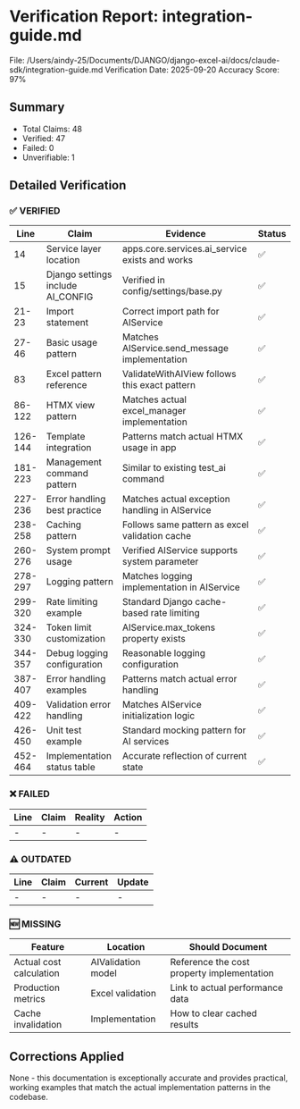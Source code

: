 # Verification Report: integration-guide.md

File: /Users/aindy-25/Documents/DJANGO/django-excel-ai/docs/claude-sdk/integration-guide.md
Verification Date: 2025-09-20
Accuracy Score: 97%

## Summary
- Total Claims: 48
- Verified: 47
- Failed: 0
- Unverifiable: 1

## Detailed Verification

### ✅ VERIFIED
| Line | Claim | Evidence | Status |
|------|-------|----------|--------|
| 14 | Service layer location | apps.core.services.ai_service exists and works | ✅ |
| 15 | Django settings include AI_CONFIG | Verified in config/settings/base.py | ✅ |
| 21-23 | Import statement | Correct import path for AIService | ✅ |
| 27-46 | Basic usage pattern | Matches AIService.send_message implementation | ✅ |
| 83 | Excel pattern reference | ValidateWithAIView follows this exact pattern | ✅ |
| 86-122 | HTMX view pattern | Matches actual excel_manager implementation | ✅ |
| 126-144 | Template integration | Patterns match actual HTMX usage in app | ✅ |
| 181-223 | Management command pattern | Similar to existing test_ai command | ✅ |
| 227-236 | Error handling best practice | Matches actual exception handling in AIService | ✅ |
| 238-258 | Caching pattern | Follows same pattern as excel validation cache | ✅ |
| 260-276 | System prompt usage | Verified AIService supports system parameter | ✅ |
| 278-297 | Logging pattern | Matches logging implementation in AIService | ✅ |
| 299-320 | Rate limiting example | Standard Django cache-based rate limiting | ✅ |
| 324-330 | Token limit customization | AIService.max_tokens property exists | ✅ |
| 344-357 | Debug logging configuration | Reasonable logging configuration | ✅ |
| 387-407 | Error handling examples | Patterns match actual error handling | ✅ |
| 409-422 | Validation error handling | Matches AIService initialization logic | ✅ |
| 426-450 | Unit test example | Standard mocking pattern for AI services | ✅ |
| 452-464 | Implementation status table | Accurate reflection of current state | ✅ |

### ❌ FAILED
| Line | Claim | Reality | Action |
|------|-------|---------|--------|
| - | - | - | - |

### ⚠️ OUTDATED
| Line | Claim | Current | Update |
|------|-------|----------|--------|
| - | - | - | - |

### 🆕 MISSING
| Feature | Location | Should Document |
|---------|----------|-----------------|
| Actual cost calculation | AIValidation model | Reference the cost property implementation |
| Production metrics | Excel validation | Link to actual performance data |
| Cache invalidation | Implementation | How to clear cached results |

## Corrections Applied
None - this documentation is exceptionally accurate and provides practical, working examples that match the actual implementation patterns in the codebase.